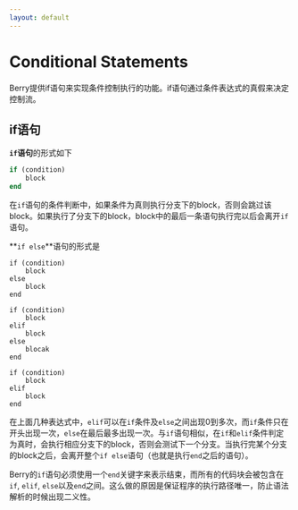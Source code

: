 ```yaml
---
layout: default
---
```


# Conditional Statements

Berry提供if语句来实现条件控制执行的功能。if语句通过条件表达式的真假来决定控制流。

## if语句

**`if`语句**的形式如下

``` ruby
if (condition)
    block
end
```

在`if`语句的条件判断中，如果条件为真则执行分支下的block，否则会跳过该block。如果执行了分支下的block，block中的最后一条语句执行完以后会离开`if`语句。

**`if else`**语句的形式是

<div class="highlight"><pre class="highlight"><code><span class="k">if</span> <span class="p">(</span><span class="n">condition</span><span class="p">)</span>
    <span class="n">block</span>
<span class="k">else</span>
    <span class="n">block</span>
<span class="k">end</span>
</code></pre></div>
<div class="highlight"><pre class="highlight"><code><span class="k">if</span> <span class="p">(</span><span class="n">condition</span><span class="p">)</span>
    <span class="n">block</span>
<span class="k">elif</span>
    <span class="n">block</span>
<span class="k">else</span>
    <span class="n">blocak</span>
<span class="k">end</span>
</code></pre></div>
<div class="highlight"><pre class="highlight"><code><span class="k">if</span> <span class="p">(</span><span class="n">condition</span><span class="p">)</span>
    <span class="n">block</span>
<span class="k">elif</span>
    <span class="n">block</span>
<span class="k">end</span>
</code></pre></div>

在上面几种表达式中，`elif`可以在`if`条件及`else`之间出现0到多次，而`if`条件只在开头出现一次，`else`在最后最多出现一次。与`if`语句相似，在`if`和`elif`条件判定为真时，会执行相应分支下的block，否则会测试下一个分支。当执行完某个分支的block之后，会离开整个`if else`语句（也就是执行`end`之后的语句）。

Berry的`if`语句必须使用一个`end`关键字来表示结束，而所有的代码块会被包含在`if`, `elif`, `else`以及`end`之间。这么做的原因是保证程序的执行路径唯一，防止语法解析的时候出现二义性。